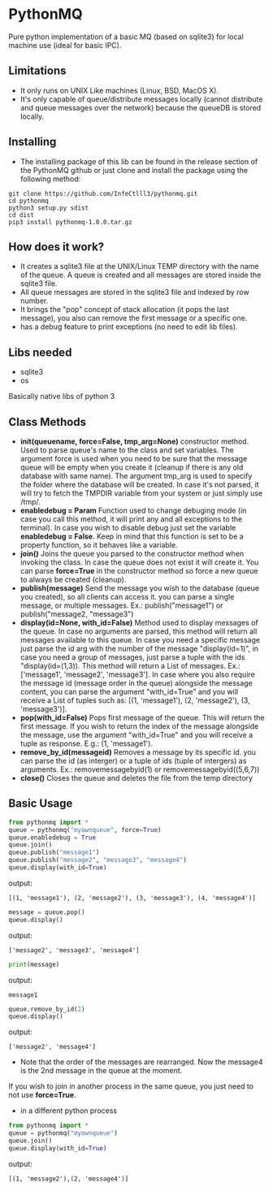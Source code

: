 # PythonMQ
Pure python implementation of a basic MQ (based on sqlite3) for local machine use (ideal for basic IPC).

## Limitations
- It only runs on UNIX Like machines (Linux, BSD, MacOS X).
- It's only capable of queue/distribute messages locally (cannot distribute and queue messages over the network) because the queueDB is stored locally.

## Installing
- The installing package of this lib can be found in the release section of the PythonMQ github or just clone and install the package using the following method:
```shell
git clone https://github.com/InfeCtlll3/pythonmq.git
cd pythonmq
python3 setup.py sdist
cd dist
pip3 install pythonmq-1.0.0.tar.gz
```

## How does it work?
- It creates a sqlite3 file at the UNIX/Linux TEMP directory with the name of the queue. A queue is created and all messages are stored inside the sqlite3 file.
- All queue messages are stored in the sqlite3 file and indexed by row number.
- It brings the "pop" concept of stack allocation (it pops the last message), you also can remove the first message or a specific one.
- has a debug feature to print exceptions (no need to edit lib files).

## Libs needed
- sqlite3
- os

Basically native libs of python 3

## Class Methods
- **__init__(queuename, force=False, tmp_arg=None)** constructor method. Used to parse queue's name to the class and set variables. The argument force is used when you need to be sure that the message queue will be empty when you create it (cleanup if there is any old database with same name). The argument tmp_arg is used to specify the folder where the database will be created. In case it's not parsed, it will try to fetch the TMPDIR variable from your system or just simply use /tmp/.
- **enabledebug = Param** Function used to change debuging mode (in case you call this method, it will print any and all exceptions to the terminal). In case you wish to disable debug just set the variable **enabledebug = False**. Keep in mind that this function is set to be a property function, so it behaves like a variable.
- **join()** Joins the queue you parsed to the constructor method when invoking the class. In case the queue does not exist it will create it. You can parse **force=True** in the constructor method so force a new queue to always be created (cleanup).
- **publish(message)** Send the message you wish to the database (queue you created), so all clients can access it. you can parse a single message, or multiple messages. Ex.: publish("message1") or publish("message2, "message3")
- **display(id=None, with_id=False)** Method used to display messages of the queue. In case no arguments are parsed, this method will return all messages available to this queue. In case you need a specific message just parse the id arg with the number of the message "display(id=1)", in case you need a group of messages, just parse a tuple with the ids "display(id=(1,3)). This method will return a List of messages. Ex.: ['message1', 'message2', 'message3']. In case where you also require the message id (message order in the queue) alongside the message content, you can parse the argument "with_id=True" and you will receive a List of tuples such as: [(1, 'message1'), (2, 'message2'), (3, 'message3')].
- **pop(with_id=False)** Pops first message of the queue. This will return the first message. If you wish to return the index of the message alongside the message, use the argument "with_id=True" and you will receive a tuple as response. E.g.: (1, 'message1').
- **remove_by_id(messageid)** Removes a message by its specific id. you can parse the id (as interger) or a tuple of ids (tuple of intergers) as arguments. Ex.: removemessagebyid(1) or removemessagebyid((5,6,7))
- **close()** Closes the queue and deletes the file from the temp directory

## Basic Usage
```python
from pythonmq import *
queue = pythonmq("myownqueue", force=True)
queue.enabledebug = True
queue.join()
queue.publish("message1")
queue.publish("message2", "message3", "message4")
queue.display(with_id=True)
```
output:
```shell
[(1, 'message1'), (2, 'message2'), (3, 'message3'), (4, 'message4')]
```
```python
message = queue.pop()
queue.display()
```
output:
```shell
['message2', 'message3', 'message4']
```
```python
print(message)
```

output:
```shell
message1
```

```python
queue.remove_by_id(2)
queue.display()
```
output:
```shell
['message2', 'message4']
```
- Note that the order of the messages are rearranged. Now the message4 is the 2nd message in the queue at the moment.

If you wish to join in another process in the same queue, you just need to not use **force=True**.

- in a different python process
```python
from pythonmq import *
queue = pythonmq("myownqueue")
queue.join()
queue.display(with_id=True)
```
output:
```shell
[(1, 'message2'),(2, 'message4')]
```